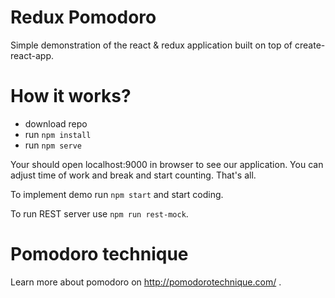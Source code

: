 # Redux Pomodoro

Simple demonstration of the react & redux application built on top of create-react-app.

# How it works?

* download repo
* run `npm install`
* run `npm serve`

Your should open localhost:9000 in browser to see our application. You can adjust time of
work and break and start counting. That's all.

To implement demo run `npm start` and start coding.

To run REST server use `npm run rest-mock`.

# Pomodoro technique

Learn more about pomodoro on http://pomodorotechnique.com/ .
